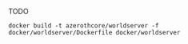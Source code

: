 TODO

```docker build -t azerothcore/worldserver -f docker/worldserver/Dockerfile docker/worldserver```



